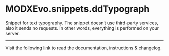 # MODXEvo.snippets.ddTypograph

Snippet for text typography. The snippet doesn’t use third-party services, also it sends no requests. In other words, everything is performed on your server.
___
Visit the following [link](http://code.divandesign.biz/modx/ddtypograph) to read the documentation, instructions & changelog.